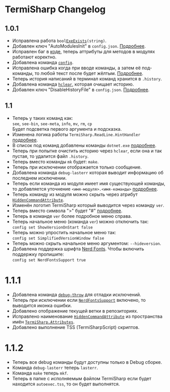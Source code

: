 # TermiSharp Changelog
## 1.0.1
* Исправлена работа `bool`[`ExeExists`](src/Commands.cs#L20)`(string)`.
* Добавлен ключ "AutoModulesInit" в `config.json`. [Подробнее](src/Config.cs#L16).
* Исправлен баг в [коде](src/ConsoleHost.cs#L351), теперь аттрибуты для методов в модулях работают коректно.
* Добавлена команда [`config`](src/Commands.cs#L106).
* Исправлена ошибка когда при вводе команды, а затем её под-команды, то любой текст после будет жёлтым. [Подробнее](src/ReadLine/HighlightHandler.cs#L20).
* Теперь история написаний в терминал команд хранится в `.history`.
* Добавлена команда [`hclear`](src/Commands.cs#L231), которая очищает историю.
* Добавлен ключ "DisableHistoryFile" в `config.json`. [Подробнее](src/Config.cs#L17).
## 1.1
* Теперь у таких команд как:<br>
 `see`, `see-bin`, `see-meta`, `info`, `mv`, `rm`, `cp`<br>
 Будет подсветка первого аргумента и подсказка.
* Изменена логика работы `TermiSharp.ReadLine.HintHandler` [подробнее](src/ReadLine/HintHandler.cs#L11).
* В список под команд добавлены команды `dotnet.exe` [подробнее](src/Commands.cs#L40).
* Теперь при попытке очистить историю через `hclear`, если она и так пустая, то удалится файл `.history`.
* Теперь вместо команды `mk` будет: `make`.
* Теперь при исключении отображается только сообщение.
* Добавлена команда `debug-lasterr` которая выводит информацию об последнем исключении.
* Теперь если команда из модуля имеет имя существующей команды, то добавляется уточнение `<имя-модуля>.<имя-команды>` [подробнее](src/ConsoleHost.cs#L368).
* Теперь команду из модуля можно скрыть через атрибут [`HiddenCommandAttribute`](src/Attributes/HiddenCommandAtrribute.cs).
* Изменён логотип TermiSharp который выводится через команду `ver`.
* Теперь вместо символа ">" будет "#" [подробнее](src/ConsoleHost.cs#L129).
* Теперь в команде `ver` более подробное меню справа.
* Теперь начальное меню (команда `ver`) можно отключить так:<br>
`config set ShowVersionOnStart false`
* Теперь можно упростить начальное меню так:<br>
`config set SimplifiedVersionWindow false`
* Теперь можно скрыть начальное меню аргументом: `--hideversion`.
* Добавлена поддержка шрифта [Nerd Fonts](https://www.nerdfonts.com/#home). Чтобы включить поддержку пропишите:<br>
`config set NerdFontsSupport true`
# 1.1.1
* Добавлена команда [`debug-throw`](src/Commands.cs#L913) для отладки исключений.
* Теперь при исключении если [`NerdFontsSupport`](src/Config.cs#L20) включено, то выводится иконка ошибки.
* Добавлено отображение текущей ветки в репозиториях.
* Исправлено наименование [`HiddenCommandAttribute`](src/Attributes/HiddenCommandAttribute.cs) из пространства имён [`TermiSharp.Attributes`](src/Attributes/).
* Добавлено выполнение TSS (TermiSharpScript) скриптов.
# 1.1.2
* Теперь все debug команды будут доступны только в Debug сборке.
* Команда `debug-lasterr` теперь `lasterr`.
* Команда `make` теперь `mkf`.
* Теперь в папке с исполняемым файлом TermiSharp если будет находится `autoexec.tss`, то он будет выполнятся.